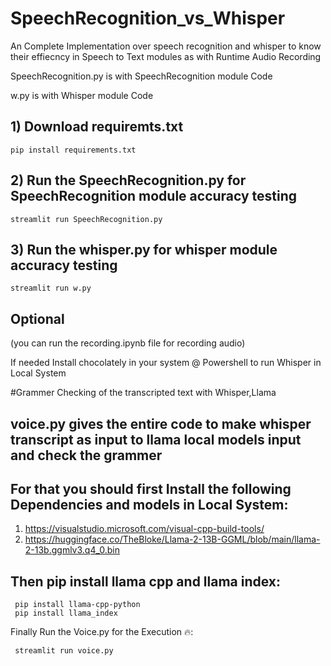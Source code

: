 # SpeechRecognition_vs_Whisper
An Complete Implementation over speech recognition and whisper to know their effiecncy in Speech to Text modules as with Runtime Audio Recording

SpeechRecognition.py is with SpeechRecognition module Code

w.py is with Whisper module Code

## 1) Download requiremts.txt 

```
pip install requirements.txt
```

## 2) Run the SpeechRecognition.py for SpeechRecognition module accuracy testing

```
streamlit run SpeechRecognition.py
```

## 3) Run the whisper.py for whisper module accuracy testing

```
streamlit run w.py
```
## Optional 

(you can run the recording.ipynb file for recording audio)

If needed Install chocolately in your system @ Powershell to run Whisper in Local System

#Grammer Checking of the transcripted text with Whisper,Llama 

## voice.py gives the entire code to make whisper transcript as input to llama local models input and check the grammer 

## For that you should first Install the following Dependencies and models in Local System:

1) https://visualstudio.microsoft.com/visual-cpp-build-tools/
2) https://huggingface.co/TheBloke/Llama-2-13B-GGML/blob/main/llama-2-13b.ggmlv3.q4_0.bin

## Then pip install llama cpp and llama index:
```
 pip install llama-cpp-python
 pip install llama_index
```

Finally Run the Voice.py for the Execution 🔥:

```
 streamlit run voice.py 
```
